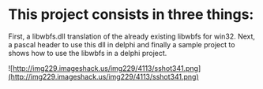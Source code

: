 # This project consists in three things: #

First, a libwbfs.dll translation of the already existing libwbfs for win32. Next, a pascal header to use this dll in delphi and finally a sample project to shows how to use the libwbfs in a delphi project.

![http://img229.imageshack.us/img229/4113/sshot341.png](http://img229.imageshack.us/img229/4113/sshot341.png)